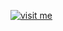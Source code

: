 [![visit me](https://hotio.dev/img/visit-me.png "Visit https://hotio.dev/containers/lidarr or click me!")](https://hotio.dev/containers/lidarr)
